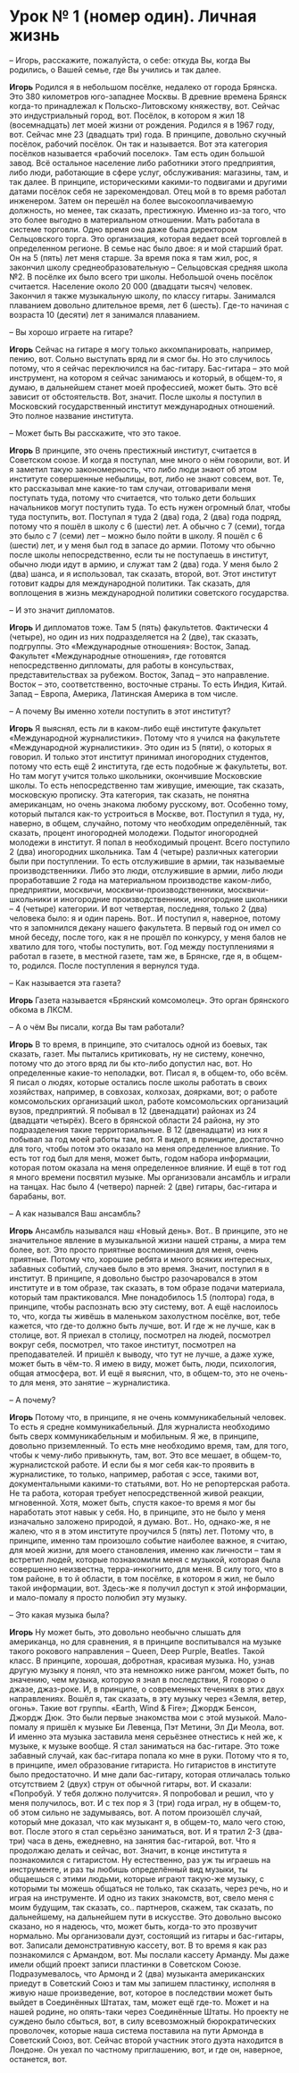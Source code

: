 # Урок № 1 (номер один). Личная жизнь

– Игорь, расскажите, пожалуйста, о себе: откуда Вы, когда Вы родились, о Вашей семье, где Вы учились и так далее.

**Игорь** Родился я в небольшом посёлке, недалеко от города Брянска. Это 380 километров юго-западнее Москвы. В древние времена Брянск когда-то принадлежал к Польско-Литовскому княжеству, вот. Сейчас это индустриальный город, вот. Посёлок, в котором я жил 18 (восемнадцать) лет моей жизни от рождения. Родился я в 1967 году, вот. Сейчас мне 23 (двадцать три) года. В принципе, довольно скучный посёлок, рабочий посёлок. Он так и называется. Вот эта категория посёлков называется «рабочий поселок». Там есть один большой завод. Всё остальное население либо работники этого предприятия, либо люди, работающие в сфере услуг, обслуживания: магазины, там, и так далее. В принципе, историческими какими-то подвигами и другими датами посёлок себя не зарекомендовал. Отец мой в то время работал инженером. Затем он перешёл на более высокооплачиваемую должность, но менее, так сказать, престижную. Именно из-за того, что это более выгодно в материальном отношении. Мать работала в системе торговли. Одно время она даже была директором Сельцовского торга. Это организация, которая ведает всей торговлей в определенном регионе. В семье нас было двое: я и мой старший брат. Он на 5 (пять) лет меня старше. За время пока я там жил, рос, я закончил школу среднеобразовательную – Сельцовская средняя школа №2. В посёлке их было всего три школы. Небольшой очень посёлок считается. Население около 20 000 (двадцати тысяч) человек. Закончил я также музыкальную школу, по классу гитары. Занимался плаванием довольно длительное время, лет 6 (шесть). Где-то начиная с возраста 10 (десяти) лет я занимался плаванием.

– Вы хорошо играете на гитаре?

**Игорь** Сейчас на гитаре я могу только аккомпанировать, например, пению, вот. Сольно выступать вряд ли я смог бы. Но это случилось потому, что я сейчас переключился на бас-гитару. Бас-гитара – это мой инструмент, на котором я сейчас занимаюсь и который, в общем-то, я думаю, в дальнейшем станет моей профессией, может быть. Это всё зависит от обстоятельств. Вот, значит. После школы я поступил в Московский государственный институт международных отношений. Это полное название института.

– Может быть Вы расскажите, что это такое.

**Игорь** В принципе, это очень престижный институт, считается в Советском союзе. И когда я поступал, мне много о нём говорили, вот. И я заметил такую закономерность, что либо люди знают об этом институте совершенные небылицы, вот, либо не знают совсем, вот. Те, кто рассказывал мне какие-то там случаи, отговаривали меня поступать туда, потому что считается, что только дети больших начальников могут поступить туда. То есть нужен огромный блат, чтобы туда поступить, вот. Поступал я туда 2 (два) года, 2 (два) года подряд, потому что я пошёл в школу с 6 (шести) лет. А обычно с 7 (семи), тогда это было с 7 (семи) лет – можно было пойти в школу. Я пошёл с 6 (шести) лет, и у меня был год в запасе до армии. Потому что обычно после школы непосредственно, если ты не поступаешь в институт, обычно люди идут в армию, и служат там 2 (два) года. У меня было 2 (два) шанса, и я использовал, так сказать, второй, вот. Этот институт готовит кадры для международной политики. Так сказать, для воплощения в жизнь международной политики советского государства.

– И это значит дипломатов.

**Игорь** И дипломатов тоже. Там 5 (пять) факультетов. Фактически 4 (четыре), но один из них подразделяется на 2 (две), так сказать, подгруппы. Это «Международные отношения»: Восток, Запад. Факультет «Международные отношения», где готовятся непосредственно дипломаты, для работы в консульствах, представительствах за рубежом. Восток, Запад – это направление. Восток – это, соответственно, восточные страны. То есть Индия, Китай. Запад – Европа, Америка, Латинская Америка в том числе.

– А почему Вы именно хотели поступить в этот институт?

**Игорь** Я выяснял, есть ли в каком-либо ещё институте факультет «Международной журналистики». Потому что я учился на факультете «Международной журналистики». Это один из 5 (пяти), о которых я говорил. И только этот институт принимал иногородних студентов, потому что есть ещё 2 института, где есть подобные ж факультеты, вот. Но там могут учится только школьники, окончившие Московские школы. То есть непосредственно там живущие, имеющие, так сказать, московскую прописку. Эта категория, так сказать, не понятна американцам, но очень знакома любому русскому, вот. Особенно тому, который пытался как-то устроиться в Москве, вот. Поступил я туда, ну, наверно, в общем, случайно, потому что необходим определённый, так сказать, процент иногородней молодежи. Подытог иногородней молодежи в институт. Я попал в необходимый процент. Всего поступило 2 (два) иногородних школьника. Там 4 (четыре) различных категории были при поступлении. То есть отслужившие в армии, так называемые производственники. Либо это люди, отслужившие в армии, либо люди проработавшие 2 года на материальном производстве каком-либо, предприятии, москвичи, москвичи-производственники, москвичи-школьники и иногородние производственники, иногородние школьники – 4 (четыре) категории. И вот четвертая, последняя, только 2 (два) человека было: я и один парень. Вот.. И поступил я, наверное, потому что я запомнился декану нашего факультета. В первый год он имел со мной беседу, после того, как я не прошёл по конкурсу, у меня балов не хватило для того, чтобы поступить, вот. Год между поступлениями я работал в газете, в местной газете, там же, в Брянске, где я, в общем-то, родился. После поступления я вернулся туда.

– Как называется эта газета?

**Игорь** Газета называется «Брянский комсомолец». Это орган брянского обкома в ЛКСМ.

– А о чём Вы писали, когда Вы там работали?

**Игорь** В то время, в принципе, это считалось одной из боевых, так сказать, газет. Мы пытались критиковать, ну не систему, конечно, потому что до этого вряд ли бы кто-либо допустил нас, вот. Но определенные какие-то неполадки, вот. Писал я, в общем-то, обо всём. Я писал о людях, которые остались после школы работать в своих хозяйствах, например, в совхозах, колхозах, доярками, вот; о работе комсомольских организаций школ, работе комсомольских организаций вузов, предприятий. Я побывал в 12 (двенадцати) районах из 24 (двадцати четырёх). Всего в брянской области 24 района, ну это подразделения такие территориальные. В 12 (двенадцати) из них я побывал за год моей работы там, вот. Я видел, в принципе, достаточно для того, чтобы потом это оказало на меня определенное влияние. То есть тот год был для меня, может быть, годом набора информации, которая потом оказала на меня определенное влияние. И ещё в тот год я много времени посвятил музыке. Мы организовали ансамбль и играли на танцах. Нас было 4 (четверо) парней: 2 (две) гитары, бас-гитара и барабаны, вот.

– А как назывался Ваш ансамбль?

**Игорь** Ансамбль назывался наш «Новый день». Вот.. В принципе, это не значительное явление в музыкальной жизни нашей страны, а мира тем более, вот. Это просто приятные воспоминания для меня, очень приятные. Потому что, хорошие ребята и много всяких интересных, забавных событий, случаев было в это время. Значит, поступил я в институт. В принципе, я довольно быстро разочаровался в этом институте и в том образе, так сказать, в том образе подачи материала, который там практиковался. Мне понадобилось 1.5 (полтора) года, в принципе, чтобы распознать всю эту систему, вот. А ещё наслоилось то, что, когда ты живёшь в маленьком захолустном посёлке, вот, тебе кажется, что где-то должно быть лучше, вот. И где ж не лучше, как в столице, вот. Я приехал в столицу, посмотрел на людей, посмотрел вокруг себя, посмотрел, что такое институт, посмотрел на преподавателей. И пришёл к выводу, что тут не лучше, а даже хуже, может быть в чём-то. Я имею в виду, может быть, люди, психология, общая атмосфера, вот. И ещё я выяснил, что, в общем-то, это не очень-то для меня, это занятие – журналистика.

– А почему?

**Игорь** Потому что, в принципе, я не очень коммуникабельный человек. То есть я средне коммуникабельный. Для журналиста необходимо быть сверх коммуникабельным и мобильным. Я же, в принципе, довольно приземленный. То есть мне необходимо время, там, для того, чтобы к чему-либо привыкнуть, там, вот. Это все мешает, в общем-то, журналистской работе. И если бы я мог себя как-то проявить в журналистике, то только, например, работая с эссе, такими вот, документальными какими-то статьями, вот. Но не репортерская работа. Не та работа, которая требует непосредственной живой реакции, мгновенной. Хотя, может быть, спустя какое-то время я мог бы наработать этот навык у себя. Но, в принципе, это не было у меня изначально заложено природой, я думаю. Вот.. Но, однако-же, я не жалею, что я в этом институте проучился 5 (пять) лет. Потому что, в принципе, именно там произошло событие наиболее важное, я считаю, для моей жизни, для моего становления, именно как личности – там я встретил людей, которые познакомили меня с музыкой, которая была совершенно неизвестна, терра-инкогнито, для меня. В силу того, что в том районе, в то	й области, в том посёлке, в котором я жил, не было такой информации, вот. Здесь-же я получил доступ к этой информации, и мало-помалу я просто полюбил эту музыку.

– Это какая музыка была?

**Игорь** Ну может быть, это довольно необычно слышать для американца, но для сравнения, я в принципе воспитывался на музыке такого рокового направления – Queen, Deep Purple, Beatles. Такой класс. В принципе, хорошая, добротная, красивая музыка. Но, узнав другую музыку я понял, что эта немножко ниже рангом, может быть, по значению, чем музыка, которую я знал в последствии, Я говорю о джазе, джаз-роке. И, в принципе, о современных течениях в этих двух направлениях. Вошёл я, так сказать, в эту музыку через «Земля, ветер, огонь». Такие вот группы. «Earth, Wind & Fire»; Джордж Бенсон, Джордж Дюк. Это были первые знакомства мои с этой музыкой. Мало-помалу я пришёл к музыке Би Левенца, Пэт Метини, Эл Ди Меола, вот. И именно эта музыка заставила меня серьёзнее отнестись к ней же, к музыке, к музыке вообще. Я стал заниматься на бас-гитаре. Это тоже забавный случай, как бас-гитара попала ко мне в руки. Потому что я то, в принципе, имел образование гитариста. Но гитаристов в институте было предостаточно. И мне дали бас-гитару, которая отличалась только отсутствием 2 (двух) струн от обычной гитары, вот. И сказали: «Попробуй. У тебя должно получится». Я попробовал и решил, что у меня получилось, вот. И с тех пор я 3 (три) года играл, ну в общем-то, об этом сильно не задумываясь, вот. А потом произошёл случай, который мне доказал, что как музыкант я, в общем-то, мало чего стою, вот. После этого я стал серьёзно заниматься, вот. И я тратил 2-3 (два-три) часа в день, ежедневно, на занятия бас-гитарой, вот. Что я продолжаю делать и сейчас, вот. Значит, в конце института я познакомился с гитаристом. Ну естественно, раз уж ты играешь на инструменте, и раз ты любишь определённый вид музыки, ты общаешься с этими людьми, которые играют такую-же музыку, с которыми ты можешь общаться не только, так сказать, через речь, но и играя на инструменте. И одно из таких знакомств, вот, свело меня с моим будущим, так сказать, со.. партнеров, скажем, так сказать, по дальнейшему, на дальнейшем пути в искусстве. Это довольно высоко сказано, но я надеюсь, что, может быть, когда-то это прозвучит нормально. Мы организовали дуэт, состоящий из гитары и бас-гитары, вот. Записали демонстративную кассету, вот. В то время я как раз познакомился с Армандом, вот. Мы послали кассету Арманду. Мы даже имели общий проект записи пластинки в Советском Союзе. Подразумевалось, что Армонд и 2 (два) музыканта американских приедут в Советский Союз и там мы запишем пластинку, исполняя в живую наше произведение, вот, которое в последствии может быть выйдет в Соединённых Штатах, там, может ещё где-то. Может и на нашей родине, но опять-таки через Соединённые Штаты. Но проекту не суждено было сбыться, вот, в силу всевозможный бюрократических проволочек, которые наша система поставила на пути Армонда в Советский Союз, вот. Сейчас второй участник этого дуэта находится в Лондоне. Он уехал по частному приглашению, вот, и где он, наверное, останется, вот.
